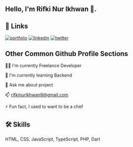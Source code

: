 ## Hello, I'm Rifki Nur Ikhwan 👋.

## 🔗 Links
[![portfolio](https://img.shields.io/badge/my_portfolio-000?style=for-the-badge&logo=ko-fi&logoColor=white)](https://rfkinrikhwan.vercel.app/)
[![linkedin](https://img.shields.io/badge/linkedin-0A66C2?style=for-the-badge&logo=linkedin&logoColor=white)](https://www.linkedin.com/in/rfkinrikhwan/)
[![twitter](https://img.shields.io/badge/twitter-1DA1F2?style=for-the-badge&logo=twitter&logoColor=white)](https://twitter.com/rfkinrikhwan)


## Other Common Github Profile Sections
👩‍💻 I'm currently Freelance Developer

🧠 I'm currently learning Backend

💬 Ask me about project

📫 rifkinurikhwan9@gmail.com

⚡️ Fun fact, I used to want to be a chef


## 🛠 Skills
HTML, CSS, JavaScript, TypeScript, PHP, Dart


